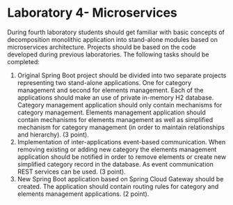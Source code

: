# Laboratory 4- Microservices
During fourth laboratory students should get familiar with basic concepts of decomposition
monolithic application into stand-alone modules based on microservices architecture.
Projects should be based on the code developed during previous laboratories.
The following tasks should be completed:
1. Original Spring Boot project should be divided into two separate projects
representing two stand-alone applications. One for category management and
second for elements management. Each of the applications should make an use of
private in-memory H2 database. Category management application should only
contain mechanisms for category management. Elements management application
should contain mechanisms for elements management as well as simplified
mechanism for category management (in order to maintain relationships and
hierarchy). (3 point).
2. Implementation of inter-applications event-based communication. When removing
existing or adding new category the elements management application should be
notified in order to remove elements or create new simplified category record in the
database. As event communication REST services can be used. (3 point).
3. New Spring Boot application based on Spring Cloud Gateway should be created.
The application should contain routing rules for category and elements
management applications. (2 point).

